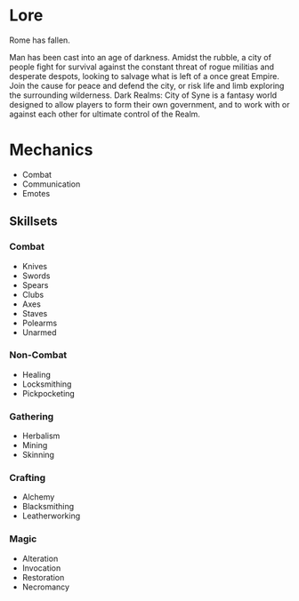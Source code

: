 # Lore
Rome has fallen.
 
Man has been cast into an age of darkness. Amidst the rubble, a city of people fight for survival against the constant threat of rogue militias and desperate despots, looking to salvage what is left of a once great Empire. Join the cause for peace and defend the city, or risk life and limb exploring the surrounding wilderness. Dark Realms: City of Syne is a fantasy world designed to allow players to form their own government, and to work with or against each other for ultimate control of the Realm.


# Mechanics
  * Combat
  * Communication
  * Emotes

## Skillsets

### Combat
  * Knives                
  * Swords
  * Spears                
  * Clubs
  * Axes
  * Staves
  * Polearms
  * Unarmed
 
### Non-Combat
  * Healing                
  * Locksmithing
  * Pickpocketing
  
### Gathering
 * Herbalism
 * Mining
 * Skinning 

### Crafting
  * Alchemy
  * Blacksmithing
  * Leatherworking         

### Magic
  * Alteration
  * Invocation
  * Restoration
  * Necromancy
